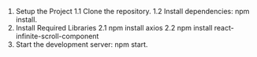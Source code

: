 1. Setup the Project
  1.1 Clone the repository.
  1.2 Install dependencies: npm install.
2. Install Required Libraries
  2.1 npm install axios
  2.2 npm install react-infinite-scroll-component
3. Start the development server: npm start.

